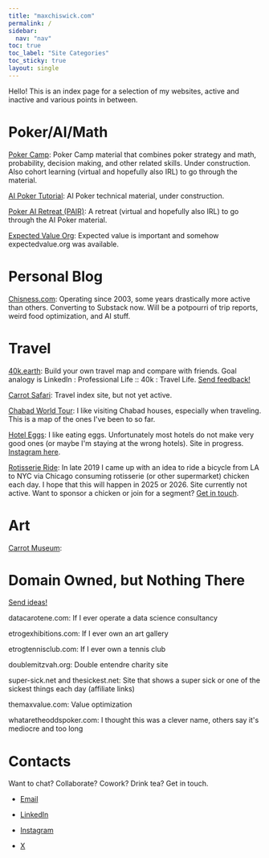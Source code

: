 ```yaml
---
title: "maxchiswick.com"
permalink: /
sidebar:
  nav: "nav"
toc: true
toc_label: "Site Categories"
toc_sticky: true
layout: single
---
```

Hello! This is an index page for a selection of my websites, active and inactive and various points in between. 

# Poker/AI/Math 

[Poker Camp](https://pokercamp.org): Poker Camp material that combines poker strategy and math, probability, decision making, and other related skills. Under construction. Also cohort learning (virtual and hopefully also IRL) to go through the material.  

[AI Poker Tutorial](https://aipokertutorial.com): AI Poker technical material, under construction.

[Poker AI Retreat (PAIR)](https://pokerairetreat.com): A retreat (virtual and hopefully also IRL) to go through the AI Poker material.

[Expected Value Org](https://expectedvalue.org): Expected value is important and somehow expectedvalue.org was available.  

# Personal Blog

[Chisness.com](https://chisness.com): Operating since 2003, some years drastically more active than others. Converting to Substack now. Will be a potpourri of trip reports, weird food optimization, and AI stuff. 

# Travel

[40k.earth](https://40k.earth): Build your own travel map and compare with friends. Goal analogy is LinkedIn : Professional Life :: 40k : Travel Life. [Send feedback!](mailto:max@40k.earth) 

[Carrot Safari](https://carrotsafari.com): Travel index site, but not yet active. 

[Chabad World Tour](https://chabadworldtour.com): I like visiting Chabad houses, especially when traveling. This is a map of the ones I've been to so far. 

[Hotel Eggs](https://hoteleggs.com): I like eating eggs. Unfortunately most hotels do not make very good ones (or maybe I'm staying at the wrong hotels). Site in progress. [Instagram here](https://instagram.com/hoteleggs).

[Rotisserie Ride](https://rotisserieride.com): In late 2019 I came up with an idea to ride a bicycle from LA to NYC via Chicago consuming rotisserie (or other supermarket) chicken each day. I hope that this will happen in 2025 or 2026. Site currently not active. Want to sponsor a chicken or join for a segment? [Get in touch](mailto:max.chiswick@gmail.com).

# Art

[Carrot Museum](https://carrotmuseum.org): 

# Domain Owned, but Nothing There

[Send ideas!](mailto:max.chiswick@gmail.com)

datacarotene.com: If I ever operate a data science consultancy

etrogexhibitions.com: If I ever own an art gallery

etrogtennisclub.com: If I ever own a tennis club

doublemitzvah.org: Double entendre charity site

super-sick.net and thesickest.net: Site that shows a super sick or one of the sickest things each day (affiliate links)

themaxvalue.com: Value optimization

whataretheoddspoker.com: I thought this was a clever name, others say it's mediocre and too long

# Contacts

Want to chat? Collaborate? Cowork? Drink tea? 
Get in touch. 

- [Email](mailto:max.chiswick@gmail.com) 

- [LinkedIn](https://www.linkedin.com/in/maxchiswick/)

- [Instagram](https://www.instagram.com/chisness/)

- [X](https://x.com/chisness)
